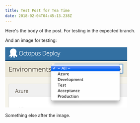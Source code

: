 ```yaml
---
title: Test Post for Tea Time
date: 2018-02-04T04:45:13.238Z
---
```

Here's the body of the post. For testing in the expected branch.

And an image for testing:

![Alternative text](/images/EnvironmentFilterSmall.png)



Something else after the image.
